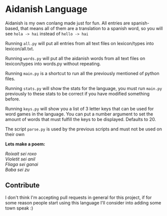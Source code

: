 # Aidanish Language
Aidanish is my own conlang made just for fun.
All entries are spanish-based, that means all of them are a translation to a spanish word, so you will see `hola -> hai` instead of `hello -> hai`

Running `all.py` will put all entries from all text files on lexicon/types into lexicon/all.txt.

Running `words.py` will put all the aidanish words from all text files on lexicon/types into words.py without repeating.

Running `main.py` is a shortcut to run all the previously mentioned of python files.

Running `stats.py` will show the stats for the language, you must run `main.py` previously to these stats to be correct if you have modified something before.

Running `keys.py` will show you a list of 3 letter keys that can be used for word games in the language. You can put a number argument to set the amount of words that must fulfill the keys to be displayed. Defaults to 20.

The script `parse.py` is used by the previous scripts and must not be used on their own

**Lets make a poem:**

*Roixait sei roxo*<br>
*Violetit sei anil*<br>
*Fliaga sei ganai*<br>
*Baba sei zu*<br>

## Contribute
I don't think I'm accepting pull requests in general for this project, if for some reason people start using this language I'll consider into adding some town speak :) 
